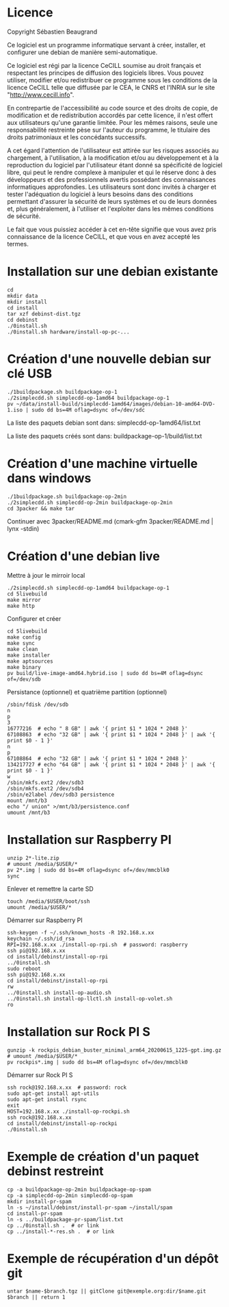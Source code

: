 # Licence

Copyright Sébastien Beaugrand

Ce logiciel est un programme informatique servant à créer, installer, et
configurer une debian de manière semi-automatique. 

Ce logiciel est régi par la licence CeCILL soumise au droit français et
respectant les principes de diffusion des logiciels libres. Vous pouvez
utiliser, modifier et/ou redistribuer ce programme sous les conditions
de la licence CeCILL telle que diffusée par le CEA, le CNRS et l'INRIA 
sur le site "http://www.cecill.info".

En contrepartie de l'accessibilité au code source et des droits de copie,
de modification et de redistribution accordés par cette licence, il n'est
offert aux utilisateurs qu'une garantie limitée.  Pour les mêmes raisons,
seule une responsabilité restreinte pèse sur l'auteur du programme,  le
titulaire des droits patrimoniaux et les concédants successifs.

A cet égard  l'attention de l'utilisateur est attirée sur les risques
associés au chargement,  à l'utilisation,  à la modification et/ou au
développement et à la reproduction du logiciel par l'utilisateur étant 
donné sa spécificité de logiciel libre, qui peut le rendre complexe à 
manipuler et qui le réserve donc à des développeurs et des professionnels
avertis possédant  des  connaissances  informatiques approfondies.  Les
utilisateurs sont donc invités à charger  et  tester  l'adéquation  du
logiciel à leurs besoins dans des conditions permettant d'assurer la
sécurité de leurs systèmes et ou de leurs données et, plus généralement, 
à l'utiliser et l'exploiter dans les mêmes conditions de sécurité. 

Le fait que vous puissiez accéder à cet en-tête signifie que vous avez 
pris connaissance de la licence CeCILL, et que vous en avez accepté les
termes.

# Installation sur une debian existante
```
cd
mkdir data
mkdir install
cd install
tar xzf debinst-dist.tgz
cd debinst
./0install.sh
./0install.sh hardware/install-op-pc-...
```

# Création d'une nouvelle debian sur clé USB

```
./1buildpackage.sh buildpackage-op-1
./2simplecdd.sh simplecdd-op-1amd64 buildpackage-op-1
pv ~/data/install-build/simplecdd-1amd64/images/debian-10-amd64-DVD-1.iso | sudo dd bs=4M oflag=dsync of=/dev/sdc
```
La liste des paquets debian sont dans: simplecdd-op-1amd64/list.txt

La liste des paquets créés sont dans: buildpackage-op-1/build/list.txt

# Création d'une machine virtuelle dans windows
```
./1buildpackage.sh buildpackage-op-2min
./2simplecdd.sh simplecdd-op-2min buildpackage-op-2min
cd 3packer && make tar
```
Continuer avec 3packer/README.md (cmark-gfm 3packer/README.md | lynx -stdin)

# Création d'une debian live
Mettre à jour le mirroir local
```
./2simplecdd.sh simplecdd-op-1amd64 buildpackage-op-1
cd 5livebuild
make mirror
make http
```
Configurer et créer
```
cd 5livebuild
make config
make sync
make clean
make installer
make aptsources
make binary
pv build/live-image-amd64.hybrid.iso | sudo dd bs=4M oflag=dsync of=/dev/sdb
```
Persistance (optionnel) et quatrième partition (optionnel)
```
/sbin/fdisk /dev/sdb
n
p
3
16777216  # echo " 8 GB" | awk '{ print $1 * 1024 * 2048 }'
67108863  # echo "32 GB" | awk '{ print $1 * 1024 * 2048 }' | awk '{ print $0 - 1 }'
n
p
67108864  # echo "32 GB" | awk '{ print $1 * 1024 * 2048 }'
134217727 # echo "64 GB" | awk '{ print $1 * 1024 * 2048 }' | awk '{ print $0 - 1 }'
w
/sbin/mkfs.ext2 /dev/sdb3
/sbin/mkfs.ext2 /dev/sdb4
/sbin/e2label /dev/sdb3 persistence
mount /mnt/b3
echo "/ union" >/mnt/b3/persistence.conf
umount /mnt/b3
```

# Installation sur Raspberry PI
```
unzip 2*-lite.zip
# umount /media/$USER/*
pv 2*.img | sudo dd bs=4M oflag=dsync of=/dev/mmcblk0
sync
```
Enlever et remettre la carte SD
```
touch /media/$USER/boot/ssh
umount /media/$USER/*
```
Démarrer sur Raspberry PI
```
ssh-keygen -f ~/.ssh/known_hosts -R 192.168.x.xx
keychain ~/.ssh/id_rsa
RPI=192.168.x.xx ./install-op-rpi.sh  # password: raspberry
ssh pi@192.168.x.xx
cd install/debinst/install-op-rpi
../0install.sh
sudo reboot
ssh pi@192.168.x.xx
cd install/debinst/install-op-rpi
rw
../0install.sh install-op-audio.sh
../0install.sh install-op-llctl.sh install-op-volet.sh
ro
```

# Installation sur Rock PI S
```
gunzip -k rockpis_debian_buster_minimal_arm64_20200615_1225-gpt.img.gz
# umount /media/$USER/*
pv rockpis*.img | sudo dd bs=4M oflag=dsync of=/dev/mmcblk0
```
Démarrer sur Rock PI S
```
ssh rock@192.168.x.xx  # password: rock
sudo apt-get install apt-utils
sudo apt-get install rsync
exit
HOST=192.168.x.xx ./install-op-rockpi.sh
ssh rock@192.168.x.xx
cd install/debinst/install-op-rockpi
./0install.sh
```

# Exemple de création d'un paquet debinst restreint
```
cp -a buildpackage-op-2min buildpackage-op-spam
cp -a simplecdd-op-2min simplecdd-op-spam
mkdir install-pr-spam
ln -s ~/install/debinst/install-pr-spam ~/install/spam
cd install-pr-spam
ln -s ../buildpackage-pr-spam/list.txt
cp ../0install.sh .  # or link
cp ../install-*-res.sh .  # or link
```

# Exemple de récupération d'un dépôt git
```
untar $name-$branch.tgz || gitClone git@exemple.org:dir/$name.git $branch || return 1
```

